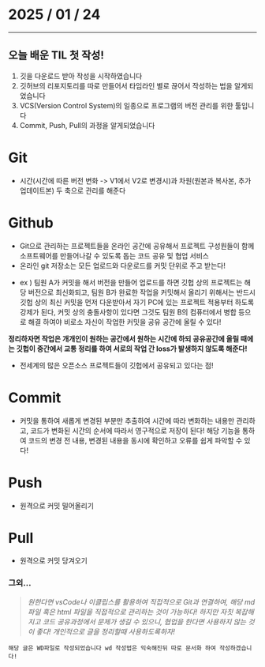 # 2025 / 01 / 24
-------------------------------------------------------

 ## 오늘 배운 TIL 첫 작성!
 
 1. 깃을 다운로드 받아 작성을 시작하였습니다
 2. 깃허브의 리포지토리를 따로 만들어서 타임라인 별로 끊어서 작성하는 법을 알게되었습니다
 3. VCS(Version Control System)의 일종으로 프로그램의 버전 관리를 위한 툴입니다
 4. Commit, Push, Pull의 과정을 알게되었습니다

 # Git
  * 시간(시간에 따른 버전 변화 -> V1에서 V2로 변경시)과 차원(원본과 복사본, 추가 업데이트본) 두 축으로 관리를 해준다 
 # Github
 * Git으로 관리하는 프로젝트들을 온라인 공간에 공유해서 프로젝트 구성원들이 함께 소프트웨어를 만들어나갈 수 있도록 돕는 코드 공유 및 협업 서비스 
 * 온라인 git 저장소는 모든 업로드와 다운로드를 커밋 단위로 주고 받는다!
 + ex ) 팀원 A가 커밋을 해서 버전을 만들어 업로드를 하면 깃헙 상의 프로젝트는 해당 버전으로 최신화되고, 팀원 B가 완료한 작업을 커밋해서 올리기 위해서는 반드시 깃헙 상의 최신 커밋을 먼저 다운받아서 자기 PC에 있는 프로젝트 적용부터 하도록 강제가 된다, 커밋 상의 충돌사항이 있다면 그것도 팀원 B의 컴퓨터에서 병합 등으로 해결 하여야 비로소 자신이 작업한 커밋을 공유 공간에 올릴 수 있다!

__정리하자면 작업은 개개인이 원하는 공간에서 원하는 시간에 하되 공유공간에 올릴 때에는 깃헙이 중간에서 교통 정리를 하여 서로의 작업 간 loss가 발생하지 않도록 해준다!__

+ 전세계의 많은 오픈소스 프로젝트들이 깃헙에서 공유되고 있다는 점!

# Commit
* 커밋을 통하여 새롭게 변경된 부분만 추출하여 시간에 따라 변화하는 내용만 관리하고, 코드가 변화된 시간의 순서에 따라서 영구적으로 저장이 된다!
해당 기능을 통하여 코드의 변경 전 내용, 변경된 내용을 동시에 확인하고 오류를 쉽게 파악할 수 있다!

 # Push 
 * 원격으로 커밋 밀어올리기 
 
 # Pull 
 * 원격으로 커밋 당겨오기

### 그외...
> _원한다면 vsCode나 이클립스를 활용하여 직접적으로 Git과 연결하여, 해당 md 파일 혹은 html 파일을 직접적으로 관리하는 것이 가능하다!
하지만 자칫 복잡해지고 코드 공유과정에서 문제가 생길 수 있으니, 협업을 한다면 사용하지 않는 것이 좋다!
개인적으로 글을 정리할때 사용하도록하자!_

 `해당 글은 WD파일로 작성되었습니다 wd 작성법은 익숙해진뒤 따로 문서화 하여 작성하겠습니다! `
